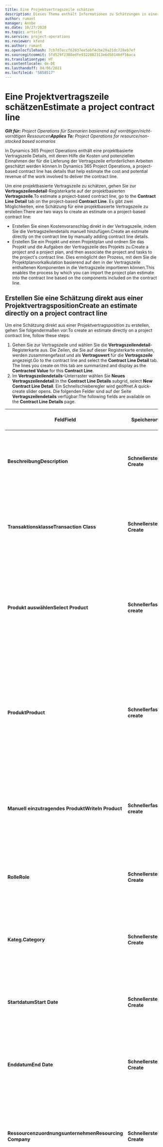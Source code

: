 ```yaml
---
title: Eine Projektvertragszeile schätzen
description: Dieses Thema enthält Informationen zu Schätzungen in einer Projektvertragszeile.
author: rumant
manager: Annbe
ms.date: 10/27/2020
ms.topic: article
ms.service: project-operations
ms.reviewer: kfend
ms.author: rumant
ms.openlocfilehash: 7cb7d7eccf62837ee5abf4cbe29a21dc728eb7ef
ms.sourcegitcommit: 5fd529f2308edfe9322082313e6d50146df56aca
ms.translationtype: HT
ms.contentlocale: de-DE
ms.lasthandoff: 04/06/2021
ms.locfileid: "5858517"
---
```

# <a name="estimate-a-project-contract-line"></a><span data-ttu-id="7aaee-103">Eine Projektvertragszeile schätzen</span><span class="sxs-lookup"><span data-stu-id="7aaee-103">Estimate a project contract line</span></span>

<span data-ttu-id="7aaee-104">_**Gilt für:** Project Operations für Szenarien basierend auf vorrätigen/nicht-vorrätigen Ressourcen_</span><span class="sxs-lookup"><span data-stu-id="7aaee-104">_**Applies To:** Project Operations for resource/non-stocked based scenarios_</span></span> 

<span data-ttu-id="7aaee-105">In Dynamics 365 Project Operations enthält eine projektbasierte Vertragszeile Details, mit deren Hilfe die Kosten und potenziellen Einnahmen der für die Lieferung der Vertragszeile erforderlichen Arbeiten geschätzt werden können.</span><span class="sxs-lookup"><span data-stu-id="7aaee-105">In Dynamics 365 Project Operations, a project-based contract line has details that help estimate the cost and potential revenue of the work involved to deliver the contract line.</span></span>

<span data-ttu-id="7aaee-106">Um eine projektbasierte Vertragszeile zu schätzen, gehen Sie zur **Vertragszeilendetail**-Registerkarte auf der projektbasierten **Vertragszeile**.</span><span class="sxs-lookup"><span data-stu-id="7aaee-106">To estimate a project-based contract line, go to the **Contract Line Detail** tab on the project-based **Contract Line**.</span></span>  <span data-ttu-id="7aaee-107">Es gibt zwei Möglichkeiten, eine Schätzung für eine projektbasierte Vertragszeile zu erstellen:</span><span class="sxs-lookup"><span data-stu-id="7aaee-107">There are two ways to create an estimate on a project-based contract line:</span></span>

   - <span data-ttu-id="7aaee-108">Erstellen Sie einen Kostenvoranschlag direkt in der Vertragszeile, indem Sie die Vertragszeilendetails manuell hinzufügen.</span><span class="sxs-lookup"><span data-stu-id="7aaee-108">Create an estimate directly on the contract line by manually adding contract line details.</span></span>
   - <span data-ttu-id="7aaee-109">Erstellen Sie ein Projekt und einen Projektplan und ordnen Sie das Projekt und die Aufgaben der Vertragszeile des Projekts zu.</span><span class="sxs-lookup"><span data-stu-id="7aaee-109">Create a project and a project plan, and then associate the project and tasks to the project's contract line.</span></span> <span data-ttu-id="7aaee-110">Dies ermöglicht den Prozess, mit dem Sie die Projektplanvorkalkulation basierend auf den in der Vertragszeile enthaltenen Komponenten in die Vertragszeile importieren können.</span><span class="sxs-lookup"><span data-stu-id="7aaee-110">This enables the process by which you can import the project plan estimate into the contract line based on the components included on the contract line.</span></span>

## <a name="create-an-estimate-directly-on-a-project-contract-line"></a><span data-ttu-id="7aaee-111">Erstellen Sie eine Schätzung direkt aus einer Projektvertragsposition</span><span class="sxs-lookup"><span data-stu-id="7aaee-111">Create an estimate directly on a project contract line</span></span>

<span data-ttu-id="7aaee-112">Um eine Schätzung direkt aus einer Projektvertragsposition zu erstellen, gehen Sie folgendermaßen vor:</span><span class="sxs-lookup"><span data-stu-id="7aaee-112">To create an estimate directly on a project contract line, follow these steps:</span></span>

1. <span data-ttu-id="7aaee-113">Gehen Sie zur Vertragszeile und wählen Sie die **Vertragszeilendetail**-Registerkarte aus. Die Zeilen, die Sie auf dieser Registerkarte erstellen, werden zusammengefasst und als **Vertragswert** für die **Vertragszeile** angezeigt.</span><span class="sxs-lookup"><span data-stu-id="7aaee-113">Go to the contract line and select the **Contract Line Detail** tab. The lines you create on this tab are summarized and display as the **Contracted Value** for this **Contract Line**.</span></span> 
2. <span data-ttu-id="7aaee-114">Im **Vertragszeilendetails**-Unterraster wählen Sie **Neues Vertragszeilendetail**.</span><span class="sxs-lookup"><span data-stu-id="7aaee-114">In the **Contract Line Details** subgrid, select **New Contract Line Detail**.</span></span> <span data-ttu-id="7aaee-115">Ein Schnellschieberegler wird geöffnet.</span><span class="sxs-lookup"><span data-stu-id="7aaee-115">A quick-create slider opens.</span></span> <span data-ttu-id="7aaee-116">Die folgenden Felder sind auf der Seite **Vertragszeilendetails** verfügbar:</span><span class="sxs-lookup"><span data-stu-id="7aaee-116">The following fields are available on the **Contract Line Details** page.</span></span>

| <span data-ttu-id="7aaee-117">Feld</span><span class="sxs-lookup"><span data-stu-id="7aaee-117">Field</span></span> | <span data-ttu-id="7aaee-118">Speicherort</span><span class="sxs-lookup"><span data-stu-id="7aaee-118">Location</span></span> | <span data-ttu-id="7aaee-119">Beschreibung</span><span class="sxs-lookup"><span data-stu-id="7aaee-119">Description</span></span> | <span data-ttu-id="7aaee-120">Nachgelagerte Auswirkungen</span><span class="sxs-lookup"><span data-stu-id="7aaee-120">Downstream impact</span></span> |
| --- | --- | --- | --- |
| <span data-ttu-id="7aaee-121">**Beschreibung**</span><span class="sxs-lookup"><span data-stu-id="7aaee-121">**Description**</span></span> | <span data-ttu-id="7aaee-122">**Schnellerstellung**</span><span class="sxs-lookup"><span data-stu-id="7aaee-122">**Quick Create**</span></span> | <span data-ttu-id="7aaee-123">Eine Beschreibung der bestimmten Schätzung.</span><span class="sxs-lookup"><span data-stu-id="7aaee-123">A description of the specific estimate.</span></span> | <span data-ttu-id="7aaee-124">Dieser Wert ist standardmäßig das zugehörige Vertragszeilendetail für Kosten, die automatisch erstellt werden.</span><span class="sxs-lookup"><span data-stu-id="7aaee-124">This value defaults to the related contract line detail for cost that is automatically created.</span></span> |
| <span data-ttu-id="7aaee-125">**Transaktionsklasse**</span><span class="sxs-lookup"><span data-stu-id="7aaee-125">**Transaction Class**</span></span> | <span data-ttu-id="7aaee-126">**Schnellerstellung**</span><span class="sxs-lookup"><span data-stu-id="7aaee-126">**Quick Create**</span></span> | <span data-ttu-id="7aaee-127">Diese Liste der Transaktionsklassen ist auf der **Allgemein**-Registerkarte der projektbasierten Vertragszeile enthalten.</span><span class="sxs-lookup"><span data-stu-id="7aaee-127">This list of transaction classes is included on the **General** tab of the project-based contract line.</span></span> | <span data-ttu-id="7aaee-128">Dieser Wert ist standardmäßig das zugehörige Vertragszeilendetail für Kosten, die automatisch erstellt werden.</span><span class="sxs-lookup"><span data-stu-id="7aaee-128">This value defaults to the related contract line detail for cost that is automatically created.</span></span> |
| <span data-ttu-id="7aaee-129">**Produkt auswählen**</span><span class="sxs-lookup"><span data-stu-id="7aaee-129">**Select Product**</span></span> | <span data-ttu-id="7aaee-130">**Schnellerfassung**</span><span class="sxs-lookup"><span data-stu-id="7aaee-130">**Quick create**</span></span> | <span data-ttu-id="7aaee-131">Gilt, wenn die Transaktionsklasse **Material** ist.</span><span class="sxs-lookup"><span data-stu-id="7aaee-131">Applies when the transaction class is **Material**.</span></span> <span data-ttu-id="7aaee-132">Sie können auswählen, dass diese Schätzposition für ein bestimmtes **Vorhandenes** (Katalog-)Produkt oder ein **Manueller Eintrag**-Produkt ist.</span><span class="sxs-lookup"><span data-stu-id="7aaee-132">You can select to specify this estimate line is for an **Existing** (catalog) product or a **Write in** product.</span></span> | <span data-ttu-id="7aaee-133">Dieser Wert ist standardmäßig das zugehörige Vertragszeilendetail für Kosten, die automatisch erstellt werden.</span><span class="sxs-lookup"><span data-stu-id="7aaee-133">This value defaults to the related contract line detail for cost that is automatically created.</span></span> |
| <span data-ttu-id="7aaee-134">**Produkt**</span><span class="sxs-lookup"><span data-stu-id="7aaee-134">**Product**</span></span> | <span data-ttu-id="7aaee-135">**Schnellerfassung**</span><span class="sxs-lookup"><span data-stu-id="7aaee-135">**Quick create**</span></span> | <span data-ttu-id="7aaee-136">Die ID des Produkts aus dem Produktkatalog.</span><span class="sxs-lookup"><span data-stu-id="7aaee-136">The ID of the product from product catalog.</span></span> <span data-ttu-id="7aaee-137">Dieses Feld ist nur aktiviert, wenn Sie **Vorhandenes Produkt** im Feld **Produkt auswählen** gewählt haben.</span><span class="sxs-lookup"><span data-stu-id="7aaee-137">This field is only enabled when you select **Existing product** in the **Select Product** field.</span></span> <span data-ttu-id="7aaee-138">Die ID wird verwendet, um den Verkaufspreis aus der Projektpreisliste im Vertrag abzurufen.</span><span class="sxs-lookup"><span data-stu-id="7aaee-138">The ID is used to retrieve the sales price from the project price list on the contract.</span></span> | <span data-ttu-id="7aaee-139">Dieser Wert ist standardmäßig das zugehörige Vertragszeilendetail für Kosten, die automatisch erstellt werden.</span><span class="sxs-lookup"><span data-stu-id="7aaee-139">This value defaults to the related contract line detail for cost that is automatically created.</span></span> |
| <span data-ttu-id="7aaee-140">**Manuell einzutragendes Produkt**</span><span class="sxs-lookup"><span data-stu-id="7aaee-140">**WriteIn Product**</span></span> | <span data-ttu-id="7aaee-141">**Schnellerfassung**</span><span class="sxs-lookup"><span data-stu-id="7aaee-141">**Quick create**</span></span> | <span data-ttu-id="7aaee-142">Ein Textfeld zum Eingeben des Namens des Produkts.</span><span class="sxs-lookup"><span data-stu-id="7aaee-142">A text field to enter the name of the product.</span></span> <span data-ttu-id="7aaee-143">Dieses Feld ist nur aktiviert, wenn Sie **Manueller Eintrag** im Feld **Produkt auswählen** gewählt haben.</span><span class="sxs-lookup"><span data-stu-id="7aaee-143">This field is only enabled when you select **Write In** in the **Select Product** field.</span></span>| <span data-ttu-id="7aaee-144">Dieser Wert ist standardmäßig das zugehörige Vertragszeilendetail für Kosten, die automatisch erstellt werden.</span><span class="sxs-lookup"><span data-stu-id="7aaee-144">This value defaults to the related contract line detail for cost that is automatically created.</span></span> |
| <span data-ttu-id="7aaee-145">**Rolle**</span><span class="sxs-lookup"><span data-stu-id="7aaee-145">**Role**</span></span> | <span data-ttu-id="7aaee-146">**Schnellerstellung**</span><span class="sxs-lookup"><span data-stu-id="7aaee-146">**Quick Create**</span></span> | <span data-ttu-id="7aaee-147">Die Rolle der Person, die diese Arbeit ausführt oder diese Kosten verursacht.</span><span class="sxs-lookup"><span data-stu-id="7aaee-147">The role of the person who is performing this work or incurring this expense.</span></span> | <span data-ttu-id="7aaee-148">Dieser Wert ist standardmäßig das zugehörige Vertragszeilendetail für Kosten, die automatisch erstellt werden.</span><span class="sxs-lookup"><span data-stu-id="7aaee-148">This value defaults to the related contract line detail for cost that is automatically created.</span></span>|
| <span data-ttu-id="7aaee-149">**Kateg.**</span><span class="sxs-lookup"><span data-stu-id="7aaee-149">**Category**</span></span> | <span data-ttu-id="7aaee-150">**Schnellerstellung**</span><span class="sxs-lookup"><span data-stu-id="7aaee-150">**Quick Create**</span></span> | <span data-ttu-id="7aaee-151">Die Kategorie der Arbeit oder Ausgabe.</span><span class="sxs-lookup"><span data-stu-id="7aaee-151">The category of the work or expense.</span></span> | <span data-ttu-id="7aaee-152">Dieser Wert ist standardmäßig das zugehörige Vertragszeilendetail für Kosten, die automatisch erstellt werden.</span><span class="sxs-lookup"><span data-stu-id="7aaee-152">This value defaults to the related contract line detail for cost that is automatically created.</span></span>|
| <span data-ttu-id="7aaee-153">**Startdatum**</span><span class="sxs-lookup"><span data-stu-id="7aaee-153">**Start Date**</span></span> | <span data-ttu-id="7aaee-154">**Schnellerstellung**</span><span class="sxs-lookup"><span data-stu-id="7aaee-154">**Quick Create**</span></span> | <span data-ttu-id="7aaee-155">Das Startdatum der Arbeit.</span><span class="sxs-lookup"><span data-stu-id="7aaee-155">The start date of the work.</span></span> | <span data-ttu-id="7aaee-156">Dieser Wert ist standardmäßig das zugehörige Vertragszeilendetail für Kosten, die automatisch erstellt werden.</span><span class="sxs-lookup"><span data-stu-id="7aaee-156">This value defaults to the related contract line detail for cost that is automatically created.</span></span> |
| <span data-ttu-id="7aaee-157">**Enddatum**</span><span class="sxs-lookup"><span data-stu-id="7aaee-157">**End Date**</span></span> | <span data-ttu-id="7aaee-158">**Schnellerstellung**</span><span class="sxs-lookup"><span data-stu-id="7aaee-158">**Quick Create**</span></span> | <span data-ttu-id="7aaee-159">Das Enddatum der Arbeit.</span><span class="sxs-lookup"><span data-stu-id="7aaee-159">The end date of the work.</span></span> | <span data-ttu-id="7aaee-160">Dieser Wert ist standardmäßig das zugehörige Vertragszeilendetail für Kosten, die automatisch erstellt werden.</span><span class="sxs-lookup"><span data-stu-id="7aaee-160">This value defaults to the related contract line detail for cost that is automatically created.</span></span> |
| <span data-ttu-id="7aaee-161">**Ressourcenzuordnungsunternehmen**</span><span class="sxs-lookup"><span data-stu-id="7aaee-161">**Resourcing Company**</span></span> | <span data-ttu-id="7aaee-162">**Schnellerstellung**</span><span class="sxs-lookup"><span data-stu-id="7aaee-162">**Quick Create**</span></span> | <span data-ttu-id="7aaee-163">Das Ressourcenunternehmen oder die juristische Person, die diese Kosten verursachen und die Ressource bereitstellen, um daran zu arbeiten.</span><span class="sxs-lookup"><span data-stu-id="7aaee-163">The resourcing company or legal entity that incurs this cost and provides the resource to work on it.</span></span> | <span data-ttu-id="7aaee-164">Dieser Wert ist standardmäßig das zugehörige Vertragszeilendetail für Kosten, die automatisch erstellt und beim Abrufen des Einstandspreises verwendet werden.</span><span class="sxs-lookup"><span data-stu-id="7aaee-164">This value defaults to the related contract line detail for cost that is automatically created and is used in cost price retrieval.</span></span> |
| <span data-ttu-id="7aaee-165">**Ressourcenzuordnungseinheit**</span><span class="sxs-lookup"><span data-stu-id="7aaee-165">**Resourcing Unit**</span></span> | <span data-ttu-id="7aaee-166">**Schnellerstellung**</span><span class="sxs-lookup"><span data-stu-id="7aaee-166">**Quick Create**</span></span> | <span data-ttu-id="7aaee-167">Die Ressourceneinheit, die diese Kosten verursacht und die Ressource bereitstellt, um daran zu arbeiten.</span><span class="sxs-lookup"><span data-stu-id="7aaee-167">The resourcing unit that incurs this cost and provides the resource to work on it.</span></span> | <span data-ttu-id="7aaee-168">Dieser Wert ist standardmäßig das zugehörige Vertragszeilendetail für Kosten, die automatisch erstellt und beim Abrufen des Einstandspreises verwendet werden.</span><span class="sxs-lookup"><span data-stu-id="7aaee-168">This value defaults to the related contract line detail for cost that is automatically created and is used in cost price retrieval.</span></span> |
| <span data-ttu-id="7aaee-169">**Einheitenzeitplan**</span><span class="sxs-lookup"><span data-stu-id="7aaee-169">**Unit schedule**</span></span> | <span data-ttu-id="7aaee-170">**Schnellerfassung**</span><span class="sxs-lookup"><span data-stu-id="7aaee-170">**Quick create**</span></span> | <span data-ttu-id="7aaee-171">Die Einheitsgruppe der Arbeit, des Produkts oder der Kosten.</span><span class="sxs-lookup"><span data-stu-id="7aaee-171">The unit group of the work, product, or expense.</span></span> <span data-ttu-id="7aaee-172">Einheiten gehören zu einem Einheitenplan oder einer Gruppe von Einheiten.</span><span class="sxs-lookup"><span data-stu-id="7aaee-172">Units belong to a unit schedule or a group of units.</span></span> <span data-ttu-id="7aaee-173">Zum Beispiel *Meilen* und *Kilometer (km)* sind Einheiten, die zu einer Gruppe von Einheiten gehören, die die Entfernung beschreiben.</span><span class="sxs-lookup"><span data-stu-id="7aaee-173">For example, *miles* and *kilometers (kms)* are units that belong to a group of units that describe distance.</span></span> | <span data-ttu-id="7aaee-174">Dieser Wert ist standardmäßig das zugehörige Vertragszeilendetail für Kosten, die automatisch erstellt werden.</span><span class="sxs-lookup"><span data-stu-id="7aaee-174">This value defaults to the related contract line detail for cost that is automatically created.</span></span> |
| <span data-ttu-id="7aaee-175">**Einheit**</span><span class="sxs-lookup"><span data-stu-id="7aaee-175">**Unit**</span></span> | <span data-ttu-id="7aaee-176">**Schnellerstellung**</span><span class="sxs-lookup"><span data-stu-id="7aaee-176">**Quick Create**</span></span> | <span data-ttu-id="7aaee-177">Die Einheit der Arbeit, des Produkts oder der Kosten.</span><span class="sxs-lookup"><span data-stu-id="7aaee-177">The unit of work, product, or expense.</span></span> | <span data-ttu-id="7aaee-178">Dieser Wert ist standardmäßig das zugehörige Vertragszeilendetail für Kosten, die automatisch erstellt werden.</span><span class="sxs-lookup"><span data-stu-id="7aaee-178">This value defaults to the related contract line detail for cost that is automatically created.</span></span> |
| <span data-ttu-id="7aaee-179">**Menge**</span><span class="sxs-lookup"><span data-stu-id="7aaee-179">**Quantity**</span></span> | <span data-ttu-id="7aaee-180">**Schnellerstellung**</span><span class="sxs-lookup"><span data-stu-id="7aaee-180">**Quick Create**</span></span> | <span data-ttu-id="7aaee-181">Die Menge der Arbeit, des Produkts oder der Kosten.</span><span class="sxs-lookup"><span data-stu-id="7aaee-181">The quantity of work, product, or expense.</span></span> | <span data-ttu-id="7aaee-182">Dieser Wert ist standardmäßig das zugehörige Vertragszeilendetail für Kosten, die automatisch erstellt werden.</span><span class="sxs-lookup"><span data-stu-id="7aaee-182">This value defaults to the related contract line detail for cost that is automatically created.</span></span> |
| <span data-ttu-id="7aaee-183">**VK-Preis**</span><span class="sxs-lookup"><span data-stu-id="7aaee-183">**Unit price**</span></span> | <span data-ttu-id="7aaee-184">**Schnellerstellung**</span><span class="sxs-lookup"><span data-stu-id="7aaee-184">**Quick Create**</span></span> | <span data-ttu-id="7aaee-185">Der Rechnungssatz der Rolle, die die Arbeit ausführt, der Stückpreis des Produkts oder der Verkaufspreis des Produkts oder der Ausgabenkategorie.</span><span class="sxs-lookup"><span data-stu-id="7aaee-185">The bill rate of the role that is performing the work, the unit price of the product, or the sales price of the product or expense category.</span></span> <span data-ttu-id="7aaee-186">Der Standardwert für dieses Feld ist **Zeit** basierend auf der Kombination der Preisdimensionswerte in der Rollenpreislinie der Projektpreisliste, die für das Startdatum gültig ist.</span><span class="sxs-lookup"><span data-stu-id="7aaee-186">The default for **Time** is based on the combination of pricing dimension values on the role price line of the project price list that is effective for the start date.</span></span> <span data-ttu-id="7aaee-187">Für **Kosten** stammt die Standardeinstellung des Felds aus der Preiseinstellung für die Transaktionskategorie in der Projektpreisliste, die für das Startdatum gültig ist.</span><span class="sxs-lookup"><span data-stu-id="7aaee-187">For **Expenses**, the default for this field is from the price setup for the transaction category in the project price list that is effective for the start date.</span></span> <span data-ttu-id="7aaee-188">Wenn die Preisberechnungsmethode für die Transaktionskategorie nicht **Preis pro Einheit** ist, gibt es keine Standardeinstellung, und dieses Feld bleibt leer.</span><span class="sxs-lookup"><span data-stu-id="7aaee-188">If the pricing method for the transaction category is not **price-per-unit**, there is no default, and this field is left blank.</span></span> <span data-ttu-id="7aaee-189">Für Produkte basiert die Standardeinstellung des Felds auf der **Preislisteneintrag**-Position in der Projektpreisliste, die für das Startdatum gültig ist.</span><span class="sxs-lookup"><span data-stu-id="7aaee-189">For products, this field's default is based on the **Price list item**  line in the project price list that is effective for the start date.</span></span>| <span data-ttu-id="7aaee-190">Der Kostensatz der Rolle, die die Arbeit ausführt, die Kosten pro Einheit der Ausgabenkategorie oder der Einheitenpreis des Produkts.</span><span class="sxs-lookup"><span data-stu-id="7aaee-190">The cost rate of the role that is performing the work, or the cost per unit of the expense category or the unit cost of the product.</span></span> <span data-ttu-id="7aaee-191">Der Standardwert für **Zeit** basiert auf der Kombination der Preisdimensionswerte in der Rollenpreislinie der Projektpreisliste, die der Vertragseinheit angefügt und für das Startdatum gültig ist.</span><span class="sxs-lookup"><span data-stu-id="7aaee-191">The default for **Time** is based on the combination of pricing dimension values on the role price line of the cost price list attached to the contracting unit effective for the start date.</span></span> <span data-ttu-id="7aaee-192">Für **Kosten** basiert die Standardeinstellung des Felds aus der Kategoriepreiszeile der Einstandspreisliste, die der Vertragseinheit angefügt und für das Startdatum gültig ist.</span><span class="sxs-lookup"><span data-stu-id="7aaee-192">For **Expenses**, the default for this field is based on the category price line of the cost price list attached to the contracting unit that is effective for the start date.</span></span> <span data-ttu-id="7aaee-193">Wenn die Preisberechnungsmethode für die Transaktionskategorie nicht Preis pro Einheit ist, gibt es keine Standardeinstellung, und dieses Feld bleibt leer.</span><span class="sxs-lookup"><span data-stu-id="7aaee-193">If the pricing method for the transaction category is not price-per-unit, there is no default and this field is left blank.</span></span> <span data-ttu-id="7aaee-194">Für Produkte basiert die Standardeinstellung des Felds auf der **Preislistenelement**-Zeile der Einstandspreisliste, die der Vertragseinheit angefügt und für das Startdatum gültig ist.</span><span class="sxs-lookup"><span data-stu-id="7aaee-194">For products, this field's default is based on the **Price list item** line of the cost price list attached to the contracting unit that is effective for the start date.</span></span>|
| <span data-ttu-id="7aaee-195">**Geschätzte Steuer**</span><span class="sxs-lookup"><span data-stu-id="7aaee-195">**Estimated Tax**</span></span> | <span data-ttu-id="7aaee-196">**Schnellerstellung**</span><span class="sxs-lookup"><span data-stu-id="7aaee-196">**Quick Create**</span></span> | <span data-ttu-id="7aaee-197">Die geschätzte Steuer für diese Arbeit oder Ausgabe, wie vom Benutzer eingegeben.</span><span class="sxs-lookup"><span data-stu-id="7aaee-197">The estimated tax for this work or expense as input by the user.</span></span> | &nbsp; |
| <span data-ttu-id="7aaee-198">**Betrag**</span><span class="sxs-lookup"><span data-stu-id="7aaee-198">**Amount**</span></span> | <span data-ttu-id="7aaee-199">**Schnellerstellung**</span><span class="sxs-lookup"><span data-stu-id="7aaee-199">**Quick Create**</span></span> | <span data-ttu-id="7aaee-200">Der Wert in diesem Feld kann hinzugefügt werden, wenn die **Menge** und **Preis**-Felder leer bleiben.</span><span class="sxs-lookup"><span data-stu-id="7aaee-200">The value in this field can be added if the **Quantity** and **Price** fields are left blank.</span></span> <span data-ttu-id="7aaee-201">Wenn die **Menge** und **Preis**-Felder gefüllt sind, ist das Feld **Menge** schreibgeschützt und wird als **(Menge \* Stückpreis) + Steuern** berechnet.</span><span class="sxs-lookup"><span data-stu-id="7aaee-201">If the **Quantity** and **Price** fields are filled, the **Amount** field is read only and is calculated as **(Quantity \* Unit price) + Tax**.</span></span> | &nbsp; |

## <a name="update-prices-on-contract-line-details"></a><span data-ttu-id="7aaee-202">Aktualisieren Sie die Preise für Vertragsdetails</span><span class="sxs-lookup"><span data-stu-id="7aaee-202">Update prices on contract line details</span></span>

<span data-ttu-id="7aaee-203">Wenn Sie die Preise in der Projektpreisliste ändern, die dem Vertrag beigefügt ist, oder in der Kostenpreisliste der Vertragseinheit, können Sie die Preise in den einzelnen Vertragszeilendetails aktualisieren, um die Änderung widerzuspiegeln.</span><span class="sxs-lookup"><span data-stu-id="7aaee-203">If you change prices on the project price list that is attached to the contract or the cost price list of the contracting unit, you can refresh the prices on the individual contract line details to reflect the change.</span></span> <span data-ttu-id="7aaee-204">Wählen Sie auf der **Vertrag**-Seite **Neu berechnen** aus.</span><span class="sxs-lookup"><span data-stu-id="7aaee-204">On the **Contract** page, select **Recalculate**.</span></span> <span data-ttu-id="7aaee-205">Eine Warnung informiert Sie darüber, dass die Preise für alle Vertragslinien in diesem Vertrag zurückgesetzt werden.</span><span class="sxs-lookup"><span data-stu-id="7aaee-205">A warning appears to inform you that prices for all contract lines on this contract are reset.</span></span> <span data-ttu-id="7aaee-206">Wählen Sie **Ja**, um die Preise sowohl für Verkaufs- als auch für Kostenvertragsdetails zu aktualisieren.</span><span class="sxs-lookup"><span data-stu-id="7aaee-206">Select **Yes** to refresh prices for both sales and cost contract line details.</span></span>

## <a name="access-contract-line-details-for-cost"></a><span data-ttu-id="7aaee-207">Greifen Sie auf die Kosten der Vertragszeile zu</span><span class="sxs-lookup"><span data-stu-id="7aaee-207">Access contract line details for cost</span></span>

<span data-ttu-id="7aaee-208">Auf der **Vertragszeilendetails**-Registerkarte wählen Sie eine Zeile im Raster aus, um Aktionen in der Symbolleiste des Unterrasters anzuzeigen.</span><span class="sxs-lookup"><span data-stu-id="7aaee-208">On the **Contract Line Details** tab, select a row in the grid to display actions on the toolbar of the subgrid.</span></span> <span data-ttu-id="7aaee-209">Die erste Aktion in der Symbolleiste des Unterrasters ist **Kostendetail öffnen**.</span><span class="sxs-lookup"><span data-stu-id="7aaee-209">The first action on the subgrid tool bar is **Open Cost Detail**.</span></span> <span data-ttu-id="7aaee-210">Wählen Sie **Kostendetail öffnen** aus, um den entsprechenden Kostensatz und den entsprechenden Betrag für diese Vertragszeilendetails anzuzeigen.</span><span class="sxs-lookup"><span data-stu-id="7aaee-210">To see the related cost rate and amount for this contract line detail, select **Open Cost Detail**.</span></span> 

> [!NOTE]
> <span data-ttu-id="7aaee-211">Durch das Ändern des Ressourcenzuordnungsunternehmen, der Ressourceneinheit, der Menge, der Daten, der Rolle oder der Kategoriewerte in den Vertragszeilendetails für **Kosten** werden auch die entsprechenden Werte im Vertragszeilendetail für **Vertrieb** geändert.</span><span class="sxs-lookup"><span data-stu-id="7aaee-211">Changing the resourcing company, resourcing unit, quantity, dates, role, or category values on the contract line detail for **Cost** also changes the corresponding values on the contract line detail for **Sales**.</span></span>

## <a name="currency-on-contract-line-details-for-cost-and-sales"></a><span data-ttu-id="7aaee-212">Angaben zur Währung in der Vertragszeile für Kosten und Umsatz</span><span class="sxs-lookup"><span data-stu-id="7aaee-212">Currency on contract line details for cost and sales</span></span>

<span data-ttu-id="7aaee-213">Das Vertragszeilendetail für **Vertrieb** legt die Standardwährung aus der Projektpreisliste fest, die für das Startdatum des Vertragszeilendetails gültig ist.</span><span class="sxs-lookup"><span data-stu-id="7aaee-213">The contract line detail for **Sales** sets the default currency from the project price list that is effective for the start date of the contract line detail.</span></span>

<span data-ttu-id="7aaee-214">Das Vertragszeilendetail für **Kosten** legt die Standardwährung aus der Preisliste der Vertragseinheit des Vertrags fest, die für das Startdatum des Vertragszeilendetails für **Kosten** gültig ist.</span><span class="sxs-lookup"><span data-stu-id="7aaee-214">The contract line detail for **Cost** sets the default currency from the price list of the contracting unit of the contract that is effective for the start date of the contract line detail for **Cost**.</span></span>

<span data-ttu-id="7aaee-215">Rentabilitätsberechnungen konvertieren die Beträge für die Vertragszeilendetails für **Kosten** und **Vertrieb** in die Basiswährung der Umgebung, um die tatsächlichen und geschätzten Gesamtmargen des Vertrags zu melden.</span><span class="sxs-lookup"><span data-stu-id="7aaee-215">Profitability calculations convert the amounts for the contract line details for **Cost** and **Sales** into the base currency of the environment to report the overall actual and estimated margins on the contract.</span></span>

> [!NOTE]
> <span data-ttu-id="7aaee-216">Währungsrundungsfehler und geänderte Margen können aufgrund fehlender datumswirksamer Wechselkurse auftreten.</span><span class="sxs-lookup"><span data-stu-id="7aaee-216">Currency rounding errors and changed margins could occur because of the lack of date effective exchange rates.</span></span> <span data-ttu-id="7aaee-217">Verwenden Sie diese Berechnungen nur für Projektverträge, da es sich um Näherungswerte handelt und nicht für tatsächliche gesetzliche oder andere Berichte, die eine höhere Rundungsgenauigkeit und Kenntnis der Datumseffektivität für Wechselkurse erfordern.</span><span class="sxs-lookup"><span data-stu-id="7aaee-217">Use these calculations only on project contracts as these are approximations and are not for actual statutory or other reporting that requires higher precision of rounding and awareness of date effectivity for exchange rates.</span></span>


[!INCLUDE[footer-include](../includes/footer-banner.md)]
